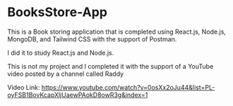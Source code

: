 # BooksStore-App
This is a Book storing application that is completed using React.js, Node.js, MongoDB, and Tailwind CSS with the support of Postman.

I did it to study React.js and Node.js.

This is not my project and I completed it with the support of a YouTube video posted by a channel called Raddy 

Video Link: https://www.youtube.com/watch?v=0osXx2oJu44&list=PL-oyFSB1BovKcapXljUaewPAokD8owR3g&index=1

